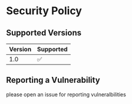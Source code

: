 # Security Policy

## Supported Versions


| Version | Supported          |
| ------- | ------------------ |
| 1.0     | :white_check_mark: |


## Reporting a Vulnerability

please open an issue for reporting vulneralbilities
